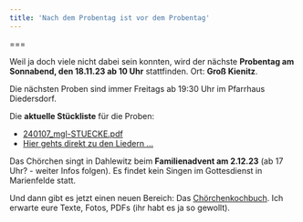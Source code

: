 ```yaml
---
title: 'Nach dem Probentag ist vor dem Probentag'
---
```


===

Weil ja doch viele nicht dabei sein konnten, wird der nächste **Probentag am Sonnabend, den 18.11.23 ab 10 Uhr** stattfinden. Ort: **Groß Kienitz**.

Die nächsten Proben sind immer Freitags ab 19:30 Uhr im Pfarrhaus Diedersdorf.

Die **aktuelle Stückliste** für die Proben:
* [240107_mgl-STUECKE.pdf](../keine-3-monate-bis-zum-weihnachtskonzert/240107_mgl-STUECKE.pdf) 
* [<i class="fa fa-hand-o-right"></i> Hier gehts direkt zu den Liedern ...](/choerchen-intern/choerchennoten/tag:Weihnachtskonzert%202024/query:Weihnachtskonzert%202024)

Das Chörchen singt in Dahlewitz beim **Familienadvent am 2.12.23** (ab 17 Uhr? - weiter Infos folgen).
Es findet kein Singen im Gottesdienst in Marienfelde statt.


Und dann gibt es jetzt einen neuen Bereich: Das [Chörchenkochbuch](/choerchen-intern/choerchenkochbuch). Ich erwarte eure Texte, Fotos, PDFs (ihr habt es ja so gewollt).